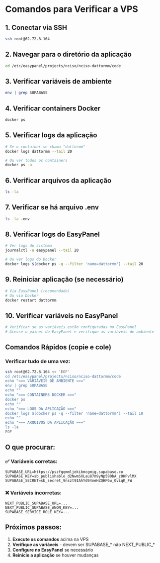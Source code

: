# Comandos para Verificar a VPS

## 1. Conectar via SSH
```bash
ssh root@62.72.8.164
```

## 2. Navegar para o diretório da aplicação
```bash
cd /etc/easypanel/projects/nciso/nciso-dattormm/code
```

## 3. Verificar variáveis de ambiente
```bash
env | grep SUPABASE
```

## 4. Verificar containers Docker
```bash
docker ps
```

## 5. Verificar logs da aplicação
```bash
# Se o container se chama "dattormm"
docker logs dattormm --tail 20

# Ou ver todos os containers
docker ps -a
```

## 6. Verificar arquivos da aplicação
```bash
ls -la
```

## 7. Verificar se há arquivo .env
```bash
ls -la .env
```

## 8. Verificar logs do EasyPanel
```bash
# Ver logs do sistema
journalctl -u easypanel --tail 20

# Ou ver logs do Docker
docker logs $(docker ps -q --filter 'name=dattormm') --tail 20
```

## 9. Reiniciar aplicação (se necessário)
```bash
# Via EasyPanel (recomendado)
# Ou via Docker
docker restart dattormm
```

## 10. Verificar variáveis no EasyPanel
```bash
# Verificar se as variáveis estão configuradas no EasyPanel
# Acesse o painel do EasyPanel e verifique as variáveis de ambiente
```

## Comandos Rápidos (copie e cole)

### Verificar tudo de uma vez:
```bash
ssh root@62.72.8.164 << 'EOF'
cd /etc/easypanel/projects/nciso/nciso-dattormm/code
echo "=== VARIÁVEIS DE AMBIENTE ==="
env | grep SUPABASE
echo ""
echo "=== CONTAINERS DOCKER ==="
docker ps
echo ""
echo "=== LOGS DA APLICAÇÃO ==="
docker logs $(docker ps -q --filter 'name=dattormm') --tail 10
echo ""
echo "=== ARQUIVOS DA APLICAÇÃO ==="
ls -la
EOF
```

## O que procurar:

### ✅ Variáveis corretas:
```
SUPABASE_URL=https://pszfqqmmljekibmcgmig.supabase.co
SUPABASE_KEY=sb_publishable_d2NwmSXLau87m9yNp590bA_zOKPvlMX
SUPABASE_SECRET=sb_secret_9nszt9IAhYd94neHZQHP6w_0viqK_FW
```

### ❌ Variáveis incorretas:
```
NEXT_PUBLIC_SUPABASE_URL=...
NEXT_PUBLIC_SUPABASE_ANON_KEY=...
SUPABASE_SERVICE_ROLE_KEY=...
```

## Próximos passos:

1. **Execute os comandos** acima na VPS
2. **Verifique as variáveis** - devem ser SUPABASE_* não NEXT_PUBLIC_*
3. **Configure no EasyPanel** se necessário
4. **Reinicie a aplicação** se houver mudanças 